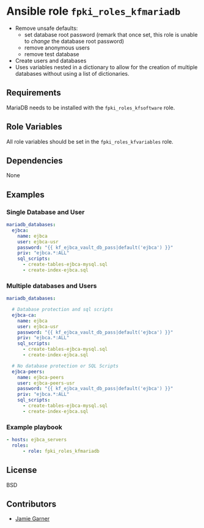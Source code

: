 # Ansible role `fpki_roles_kfmariadb`

- Remove unsafe defaults:
    - set database root password (remark that once set, this role is unable to *change* the database root password)
    - remove anonymous users
    - remove test database
- Create users and databases
- Uses variables nested in a dictionary to allow for the creation of multiple databases without using a list of dictionaries.

## Requirements

MariaDB needs to be installed with the `fpki_roles_kfsoftware` role.

## Role Variables

All role variables should be set in the `fpki_roles_kfvariables` role.

## Dependencies

None

## Examples

### Single Database and User
```yaml
mariadb_databases:
  ejbca: 
    name: ejbca
    user: ejbca-usr
    password: "{{ kf_ejbca_vault_db_pass|default('ejbca') }}"
    priv: "ejbca.*:ALL"        
    sql_scripts:                      
      - create-tables-ejbca-mysql.sql
      - create-index-ejbca.sql
```

### Multiple databases and Users
```yaml
mariadb_databases:

  # Database protection and sql scripts
  ejbca-ca: 
    name: ejbca
    user: ejbca-usr
    password: "{{ kf_ejbca_vault_db_pass|default('ejbca') }}"
    priv: "ejbca.*:ALL"        
    sql_scripts:                      
      - create-tables-ejbca-mysql.sql
      - create-index-ejbca.sql

  # No database protection or SQL Scripts
  ejbca-peers: 
    name: ejbca-peers
    user: ejbca-peers-usr
    password: "{{ kf_ejbca_vault_db_pass|default('ejbca') }}"
    priv: "ejbca.*:ALL"        
    sql_scripts:                      
      - create-tables-ejbca-mysql.sql
      - create-index-ejbca.sql                 
```

### Example playbook
```yaml
- hosts: ejbca_servers
  roles:
      - role: fpki_roles_kfmariadb
```

## License

BSD

## Contributors

- [Jamie Garner](https://github.com/jtgarner-keyfactor)